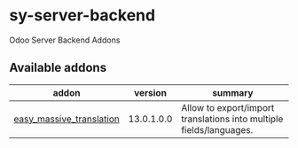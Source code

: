 # sy-server-backend
Odoo Server Backend Addons

[//]: # (addons)

Available addons
----------------
addon | version | summary
--- | --- | ---
[easy_massive_translation](easy_massive_translation/) | 13.0.1.0.0 | Allow to export/import translations into multiple fields/languages.

[//]: # (end addons)